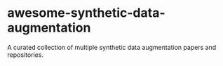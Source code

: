 # awesome-synthetic-data-augmentation
A curated collection of multiple synthetic data augmentation papers and repositories.
